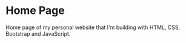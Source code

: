# Home Page
Home page of my personal website that I'm building with HTML, CSS, Bootstrap and JavaScript.

